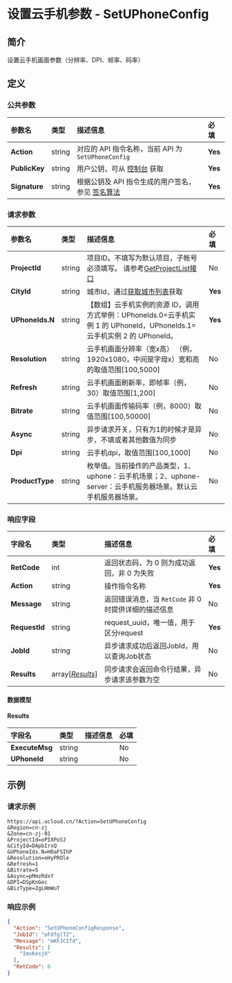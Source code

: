 # 设置云手机参数 - SetUPhoneConfig

## 简介

设置云手机画面参数（分辨率、DPI、帧率、码率）









## 定义

### 公共参数

| 参数名 | 类型 | 描述信息 | 必填 |
|:---|:---|:---|:---|
| **Action**     | string  | 对应的 API 指令名称，当前 API 为 `SetUPhoneConfig`                        | **Yes** |
| **PublicKey**  | string  | 用户公钥，可从 [控制台](https://console.ucloud.cn/uapi/apikey) 获取                                             | **Yes** |
| **Signature**  | string  | 根据公钥及 API 指令生成的用户签名，参见 [签名算法](api/summary/signature.md)  | **Yes** |

### 请求参数

| 参数名 | 类型 | 描述信息 | 必填 |
|:---|:---|:---|:---|
| **ProjectId** | string | 项目ID。不填写为默认项目，子帐号必须填写。 请参考[GetProjectList接口](https://docs.ucloud.cn/api/summary/get_project_list) |No|
| **CityId** | string | 城市Id，通过[获取城市列表](#DescribeUPhoneCities)获取 |**Yes**|
| **UPhoneIds.N** | string | 【数组】云手机实例的资源 ID，调用方式举例：UPhoneIds.0=云手机实例 1 的 UPhoneId，UPhoneIds.1=云手机实例 2 的 UPhoneId。 |**Yes**|
| **Resolution** | string | 云手机画面分辨率（宽x高） （例，1920x1080，中间是字母x）宽和高的取值范围[100,5000] |No|
| **Refresh** | string | 云手机画面刷新率，即帧率（例，30）取值范围[1,200] |No|
| **Bitrate** | string | 云手机画面传输码率（例，8000）取值范围[100,50000] |No|
| **Async** | string | 异步请求开关，只有为1的时候才是异步，不填或者其他数值为同步 |No|
| **Dpi** | string | 云手机dpi，取值范围[100,1000] |No|
| **ProductType** | string | 枚举值。当前操作的产品类型，1、uphone：云手机场景；2、uphone-server：云手机服务器场景。默认云手机服务器场景。 |No|

### 响应字段

| 字段名 | 类型 | 描述信息 | 必填 |
|:---|:---|:---|:---|
| **RetCode** | int | 返回状态码，为 0 则为成功返回，非 0 为失败 |**Yes**|
| **Action** | string | 操作指令名称 |**Yes**|
| **Message** | string | 返回错误消息，当 `RetCode` 非 0 时提供详细的描述信息 |No|
| **RequestId** | string | request_uuid，唯一值，用于区分request |**Yes**|
| **JobId** | string | 异步请求成功后返回JobId，用以查询Job状态 |No|
| **Results** | array[[*Results*](#Results)] | 同步请求会返回命令行结果，异步请求该参数为空 |No|

#### 数据模型


#### Results

| 字段名 | 类型 | 描述信息 | 必填 |
|:---|:---|:---|:---|
| **ExecuteMsg** | string |  |No|
| **UPhoneId** | string |  |No|

## 示例

### 请求示例
    
```
https://api.ucloud.cn/?Action=SetUPhoneConfig
&Region=cn-zj
&Zone=cn-zj-01
&ProjectId=oPIXPoSJ
&CityId=DApbIrxQ
&UPhoneIds.N=HOaFSIhP
&Resolution=oHyPROle
&Refresh=1
&Bitrate=5
&Async=pMmzRdxY
&DPI=DSpKnGec
&BizType=ZgLHmWuT
```

### 响应示例
    
```json
{
  "Action": "SetUPhoneConfigResponse",
  "JobId": "oFdfglTZ",
  "Message": "mKFJCITd",
  "Results": [
    "ImxKesjU"
  ],
  "RetCode": 0
}
```





